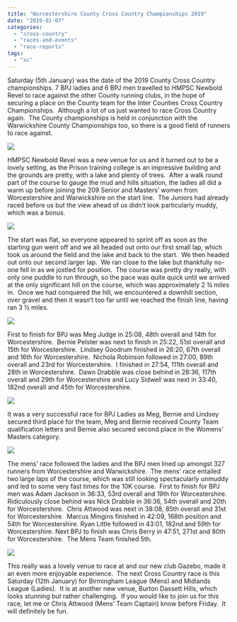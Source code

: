 ```yaml
---
title: "Worcestershire County Cross Country Championships 2019"
date: "2019-01-07"
categories: 
  - "cross-country"
  - "races-and-events"
  - "race-reports"
tags: 
  - "xc"
---
```


Saturday (5th January) was the date of the 2019 County Cross Country championships. 7 BPJ ladies and 6 BPJ men travelled to HMPSC Newbold Revel to race against the other County running clubs, in the hope of securing a place on the County team for the Inter Counties Cross Country Championships.  Although a lot of us just wanted to race Cross Country again.  The County championships is held in conjunction with the Warwickshire County Championships too, so there is a good field of runners to race against.

![](https://bpj.org.uk/wp-content/uploads/2019/01/newbold-revel-440x800.jpg)

HMPSC Newbold Revel was a new venue for us and it turned out to be a lovely setting, as the Prison training college is an impressive building and the grounds are pretty, with a lake and plenty of trees.  After a walk round part of the course to gauge the mud and hills situation, the ladies all did a warm up before joining the 209 Senior and Masters’ women from Worcestershire and Warwickshire on the start line.  The Juniors had already raced before us but the view ahead of us didn’t look particularly muddy, which was a bonus.

![](https://bpj.org.uk/wp-content/uploads/2019/01/newbold-revel-bernie-and-lindsey-440x800.jpg)

The start was flat, so everyone appeared to sprint off as soon as the starting gun went off and we all headed out onto our first small lap, which took us around the field and the lake and back to the start.  We then headed out onto our second larger lap.  We ran close to the lake but thankfully no-one fell in as we jostled for position.  The course was pretty dry really, with only one puddle to run through, so the pace was quite quick until we arrived at the only significant hill on the course, which was approximately 2 ¾ miles in.  Once we had conquered the hill, we encountered a downhill section, over gravel and then it wasn’t too far until we reached the finish line, having ran 3 ½ miles.

![](https://bpj.org.uk/wp-content/uploads/2019/01/nichola-newbold-revel-440x800.jpg)

First to finish for BPJ was Meg Judge in 25:08, 48th overall and 14th for Worcestershire.  Bernie Pelster was next to finish in 25:22, 51st overall and 15th for Worcestershire.  Lindsey Goodrum finished in 26:20, 67th overall and 16th for Worcestershire.  Nichola Robinson followed in 27:00, 89th overall and 23rd for Worcestershire.  I finished in 27:54, 111th overall and 28th in Worcestershire.  Dawn Drabble was close behind in 28:36, 117th overall and 29th for Worcestershire and Lucy Sidwell was next in 33:40, 182nd overall and 45th for Worcestershire.

![](https://bpj.org.uk/wp-content/uploads/2019/01/newbold-revel-team-795x448.jpg)

It was a very successful race for BPJ Ladies as Meg, Bernie and Lindsey secured third place for the team, Meg and Bernie received County Team qualification letters and Bernie also secured second place in the Womens’ Masters category.

![](https://bpj.org.uk/wp-content/uploads/2019/01/newbold-revel-men-600x800.jpg)

The mens’ race followed the ladies and the BPJ men lined up amongst 327 runners from Worcestershire and Warwickshire.  The mens’ race entailed two large laps of the course, which was still looking spectacularly unmuddy and led to some very fast times for the 10K course.  First to finish for BPJ men was Adam Jackson in 36:33, 53rd overall and 19th for Worcestershire.  Ridiculously close behind was Nick Drabble in 36:36, 54th overall and 20th for Worcestershire.  Chris Attwood was next in 38:08, 85th overall and 31st for Worcestershire.  Marcus Mingins finished in 42:09, 168th position and 54th for Worcestershire. Ryan Little followed in 43:01, 182nd and 59th for Worcestershire. Next BPJ to finish was Chris Berry in 47:51, 271st and 80th for Worcestershire.  The Mens Team finished 5th.

![](https://bpj.org.uk/wp-content/uploads/2019/01/newbold-course-795x795.jpg)

This really was a lovely venue to race at and our new club Gazebo, made it an even more enjoyable experience.  The next Cross Country race is this Saturday (12th January) for Birmingham League (Mens) and Midlands League (Ladies).  It is at another new venue, Burton Dassett Hills, which looks stunning but rather challenging.  If you would like to join us for this race, let me or Chris Attwood (Mens’ Team Captain) know before Friday.  It will definitely be fun.
